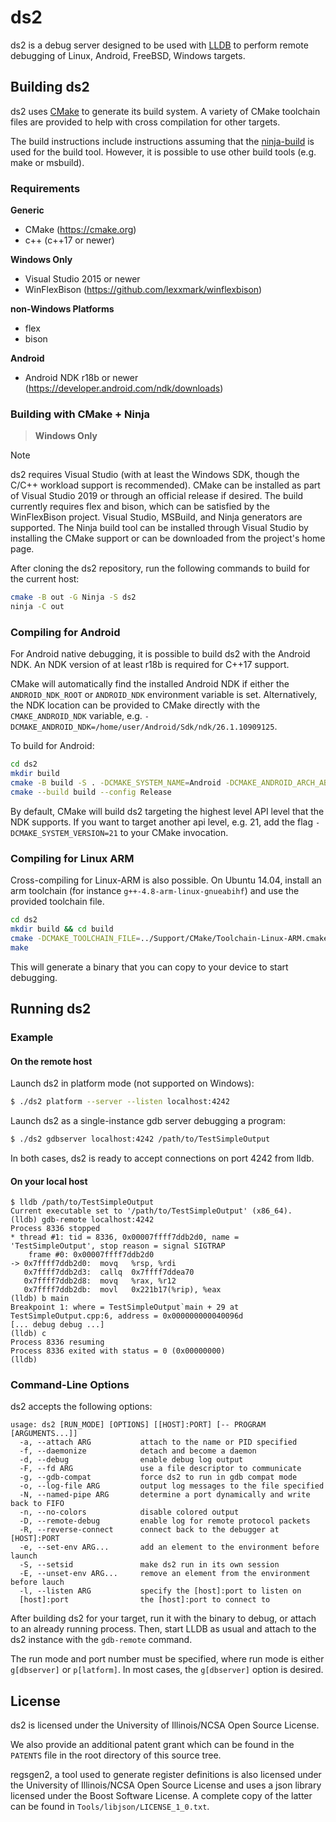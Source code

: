 # ds2

ds2 is a debug server designed to be used with [LLDB](http://lldb.llvm.org/) to perform remote debugging of Linux, Android, FreeBSD, Windows targets.

## Building ds2

ds2 uses [CMake](http://www.cmake.org/) to generate its build system. A variety
of CMake toolchain files are provided to help with cross compilation for other
targets.

The build instructions include instructions assuming that the [ninja-build](https://github.com/ninja-build/ninja) is used for the build tool.  However, it is possible to use other build tools (e.g. make or msbuild).

### Requirements

**Generic**
  - CMake (https://cmake.org)
  - c++ (c++17 or newer)

**Windows Only**
  - Visual Studio 2015 or newer
  - WinFlexBison (https://github.com/lexxmark/winflexbison)

**non-Windows Platforms**
  - flex
  - bison

**Android**
  - Android NDK r18b or newer (https://developer.android.com/ndk/downloads)

### Building with CMake + Ninja

> **Windows Only**

> [!NOTE]
> ds2 requires Visual Studio (with at least the Windows SDK, though the C/C++ workload support is recommended).  CMake can be installed as part of Visual Studio 2019 or through an official release if desired. The build currently requires flex and bison, which can be satisfied by the WinFlexBison project. Visual Studio, MSBuild, and Ninja generators are supported. The Ninja build tool can be installed through Visual Studio by installing the CMake support or can be downloaded from the project's home page.

After cloning the ds2 repository, run the following commands to build for the current host:

```sh
cmake -B out -G Ninja -S ds2
ninja -C out
```

### Compiling for Android

For Android native debugging, it is possible to build ds2 with the Android NDK.
An NDK version of at least r18b is required for C++17 support.

CMake will automatically find the installed Android NDK if either the
`ANDROID_NDK_ROOT` or `ANDROID_NDK` environment variable is set. Alternatively,
the NDK location can be provided to CMake directly with the `CMAKE_ANDROID_NDK`
variable, e.g. `-DCMAKE_ANDROID_NDK=/home/user/Android/Sdk/ndk/26.1.10909125`.

To build for Android:
```sh
cd ds2
mkdir build
cmake -B build -S . -DCMAKE_SYSTEM_NAME=Android -DCMAKE_ANDROID_ARCH_ABI=arm64-v8a -DCMAKE_BUILD_TYPE=Release -G Ninja
cmake --build build --config Release
```

By default, CMake will build ds2 targeting the highest level API level that the
NDK supports. If you want to target another api level, e.g. 21, add the flag
`-DCMAKE_SYSTEM_VERSION=21` to your CMake invocation.

### Compiling for Linux ARM

Cross-compiling for Linux-ARM is also possible. On Ubuntu 14.04, install an arm
toolchain (for instance `g++-4.8-arm-linux-gnueabihf`) and use the provided
toolchain file.

```sh
cd ds2
mkdir build && cd build
cmake -DCMAKE_TOOLCHAIN_FILE=../Support/CMake/Toolchain-Linux-ARM.cmake ..
make
```

This will generate a binary that you can copy to your device to start
debugging.

## Running ds2

### Example

#### On the remote host

Launch ds2 in platform mode (not supported on Windows):
```sh
$ ./ds2 platform --server --listen localhost:4242
```

Launch ds2 as a single-instance gdb server debugging a program:
```sh
$ ./ds2 gdbserver localhost:4242 /path/to/TestSimpleOutput
```

In both cases, ds2 is ready to accept connections on port 4242 from lldb.

#### On your local host

    $ lldb /path/to/TestSimpleOutput
    Current executable set to '/path/to/TestSimpleOutput' (x86_64).
    (lldb) gdb-remote localhost:4242
    Process 8336 stopped
    * thread #1: tid = 8336, 0x00007ffff7ddb2d0, name = 'TestSimpleOutput', stop reason = signal SIGTRAP
        frame #0: 0x00007ffff7ddb2d0
    -> 0x7ffff7ddb2d0:  movq   %rsp, %rdi
       0x7ffff7ddb2d3:  callq  0x7ffff7ddea70
       0x7ffff7ddb2d8:  movq   %rax, %r12
       0x7ffff7ddb2db:  movl   0x221b17(%rip), %eax
    (lldb) b main
    Breakpoint 1: where = TestSimpleOutput`main + 29 at TestSimpleOutput.cpp:6, address = 0x000000000040096d
    [... debug debug ...]
    (lldb) c
    Process 8336 resuming
    Process 8336 exited with status = 0 (0x00000000)
    (lldb)

### Command-Line Options

ds2 accepts the following options:

```
usage: ds2 [RUN_MODE] [OPTIONS] [[HOST]:PORT] [-- PROGRAM [ARGUMENTS...]]
  -a, --attach ARG           attach to the name or PID specified
  -f, --daemonize            detach and become a daemon
  -d, --debug                enable debug log output
  -F, --fd ARG               use a file descriptor to communicate
  -g, --gdb-compat           force ds2 to run in gdb compat mode
  -o, --log-file ARG         output log messages to the file specified
  -N, --named-pipe ARG       determine a port dynamically and write back to FIFO
  -n, --no-colors            disable colored output
  -D, --remote-debug         enable log for remote protocol packets
  -R, --reverse-connect      connect back to the debugger at [HOST]:PORT
  -e, --set-env ARG...       add an element to the environment before launch
  -S, --setsid               make ds2 run in its own session
  -E, --unset-env ARG...     remove an element from the environment before lauch
  -l, --listen ARG           specify the [host]:port to listen on
  [host]:port                the [host]:port to connect to
```

After building ds2 for your target, run it with the binary to debug, or attach
to an already running process. Then, start LLDB as usual and attach to the ds2
instance with the `gdb-remote` command.

The run mode and port number must be specified, where run mode is either
`g[dbserver]` or `p[latform]`. In most cases, the `g[dbserver]` option is desired.

## License

ds2 is licensed under the University of Illinois/NCSA Open Source License.

We also provide an additional patent grant which can be found in the `PATENTS`
file in the root directory of this source tree.

regsgen2, a tool used to generate register definitions is also licensed under
the University of Illinois/NCSA Open Source License and uses a json library
licensed under the Boost Software License. A complete copy of the latter can be
found in `Tools/libjson/LICENSE_1_0.txt`.
